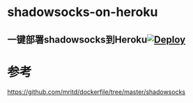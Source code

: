 # shadowsocks-on-heroku
## 一键部署shadowsocks到Heroku[![Deploy](https://www.herokucdn.com/deploy/button.png)](https://heroku.com/deploy)

# 参考
https://github.com/mritd/dockerfile/tree/master/shadowsocks
